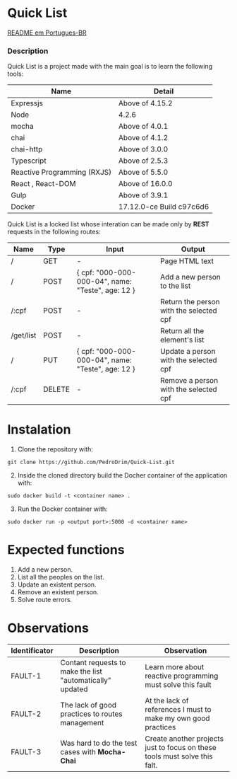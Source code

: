 # Quick List

[README em Portugues-BR](https://github.com/PedroDrim/Quick-List/blob/master/README.md)

### Description

Quick List is a project made with the main goal is to learn the following tools:

| Name | Detail |
|-------|--------|
| Expressjs | Above of 4.15.2 |
| Node | 4.2.6
| mocha | Above of 4.0.1 |
| chai | Above of 4.1.2 |
| chai-http | Above of 3.0.0 |
| Typescript | Above of 2.5.3 |
| Reactive Programming (RXJS) | Above of 5.5.0 |
| React , React-DOM | Above of 16.0.0 |
| Gulp | Above of 3.9.1 |
| Docker | 17.12.0-ce Build c97c6d6 |

Quick List is a locked list whose interation can be made only by **REST** requests in the following routes:

| Name | Type | Input | Output |
|------|------|---------|-------|
| / | GET | - | Page HTML text |
| / | POST | { cpf: "000-000-000-04", name: "Teste", age: 12 } | Add a new person to the list |
| /:cpf | POST | - | Return the person with the selected cpf |
| /get/list | POST | - | Return all the element's list |
| / | PUT | { cpf: "000-000-000-04", name: "Teste", age: 12 } | Update a person with the selected cpf |
| /:cpf | DELETE | - | Remove a person with the selected cpf |

# Instalation

1. Clone the repository with: 
```
git clone https://github.com/PedroDrim/Quick-List.git
```
2. Inside the cloned directory build the Docher container of the application with:
```
sudo docker build -t <container name> .
```
3. Run the Docker container with:
```
sudo docker run -p <output port>:5000 -d <container name>
```

# Expected functions

1. Add a new person.
2. List all the peoples on the list.
3. Update an existent person.
4. Remove an existent person.
5. Solve route errors.

# Observations

| Identificator | Description | Observation |
|---------------|-----------|------------|
| FAULT-1 | Contant requests to make the list "automatically" updated | Learn more about reactive programming must solve this fault |
| FAULT-2 | The lack of good practices to routes management | At the lack of references I must to make my own good practices |
| FAULT-3 | Was hard to do the test cases with **Mocha-Chai** | Create another projects just to focus on these tools must solve this falt. |

